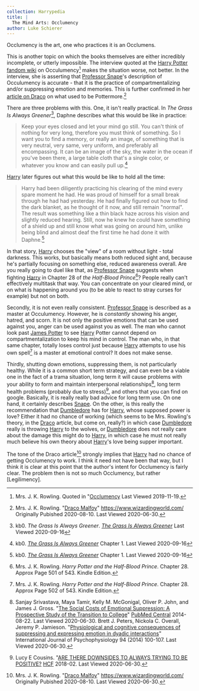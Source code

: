 ```yaml
---
collection: Harrypedia
title: |
  The Mind Arts: Occlumency
author: Luke Schierer
---
```


Occlumency is the art, one who practices it is an Occlumens.

This is another topic on which the books themselves are either incredibly
incomplete, or utterly impossible. The interview quoted at the [Harry
Potter fandom wiki](https://harrypotter.fandom.com/) on
Occulumency[^20191119-1] makes the situation worse, not better. In the
interview, she is asserting that [Professor Snape]'s description of
Occulumency is accurate - that it is the practice of compartmentalizing
and/or suppressing emotion and memories. This is further confirmed in her
[article on Draco][WWJKRDM1] on what used to be Pottermore.[^20200630-7]

There are three problems with this. One, it isn't really practical. In
_The Grass Is Always Greener_[^20191119-2], Daphne describes what this
would be like in practice:

> Keep your eyes closed and let your mind go still. You can't think of
> nothing for very long, therefore you must think of something. So I want you
> to find a memory, or really an image, of something that is very neutral,
> very same, very uniform, and preferably all encompassing. It can be an
> image of the sky, the water in the ocean if you've been there, a large
> table cloth that's a single color, or whatever you know and can easily
> pull up.[^20191119-3]

[Harry] later figures out what this would be like to hold all the time:

> Harry had been diligently practicing his clearing of the mind every spare
> moment he had. He was proud of himself for a small break through he had
> had yesterday. He had finally figured out how to find the dark blanket,
> as he thought of it now, and still remain "normal". The result was
> something like a thin black haze across his vision and slightly reduced
> hearing. Still, now he knew he could have something of a shield up and
> still know what was going on around him, unlike being blind and almost
> deaf the first time he had done it with Daphne.[^20191119-4]

In that story, [Harry] chooses the "view" of a room without light - total
darkness. This works, but basically means both reduced sight and,
because he's partially focusing on something else, reduced awareness
overall. Are you really going to duel like that, as [Professor Snape]
suggests when fighting [Harry] in Chapter 28 of _the Half-Blood
Prince_[^20191119-5]? People really can't effectively multitask that way.
You can concentrate on your cleared mind, or on what is happening around
you (to be able to react to stray curses for example) but not on both.

Secondly, it is not even really consistent. [Professor Snape] is
described as a master at Occulumency. However, he is _constantly_ showing
his anger, hatred, and scorn. It is not only the positive emotions that
can be used against you, anger can be used against you as well. The man
who cannot look past [James Potter] to see [Harry] Potter cannot depend on
compartmentalization to keep his mind in control. The man who, in that
same chapter, totally loses control just because [Harry] attempts to use
his own spell[^20191119-6] is a master at emotional control? It does not
make sense.

Thirdly, shutting down emotions, suppressing them, is not particularly
healthy. While it is a common short term strategy, and can even be a
viable one in the fact of a trama situation, long term it will cause
problems with your ability to form and maintain interpersonal
relationships[^20200630-4], long term health problems (probably due to
stress)[^20200630-5], and others that you can find on google. Basically, it
is really really bad advice for long term use. On one hand, it certainly
describes [Snape]. On the other, is this really the recommendation that
[Dumbledore] has for [Harry], whose supposed power is love? Either it had
no chance of working (which seems to be Mrs. Rowling's theory, in the [Draco]
article, but come on, really?) in which case [Dumbledore] really is throwing
[Harry] to the wolves, or [Dumbledore] does not really care about the damage
this might do to [Harry], in which case he must not really much believe his
own theory about [Harry]'s love being supper important.

The tone of the Draco article[^20210922-1] strongly implies that [Harry]
had no chance of getting Occlumency to work. I think it need not have been
that way, but I think it is clear at this point that the author's intent
for Occlumency is fairly clear. The problem then is not so much Occlumency,
but rather [Legilimency].

[Harry]: /harrypedia/people/potter/harry_james/
[James]: /harrypedia/people/potter/james/
[James Potter]: /harrypedia/people/potter/james/
[Professor Snape]: /harrypedia/people/snape/severus/
[Snape]: /harrypedia/people/snape/severus/
[Draco]: /harrypedia/people/malfoy/draco_lucius/
[Dumbledore]: /harrypedia/people/dumbledore/albus_percival_wulfric_brian/

[^20210922-1]:
    Mrs. J. K. Rowling. "[Draco
    Malfoy](https://www.wizardingworld.com/writing-by-jk-rowling/draco-malfoy)"
    https://www.wizardingworld.com/ Originally Pubished 2020-08-10. Last
    Viewed 2020-06-30.

[WWJKRDM1]: https://www.rowlingindex.org/work/dmpm/

[^20200630-7]:
    Mrs. J. K. Rowling. "[Draco
    Malfoy](https://www.wizardingworld.com/writing-by-jk-rowling/draco-malfoy)"
    https://www.wizardingworld.com/ Originally Pubished 2020-08-10. Last
    Viewed 2020-06-30.

[^20200630-4]:
    Sanjay Srivastava, Maya Tamir, Kelly M. McGonigal, Oliver P.
    John, and James J. Gross. "[The Social Costs of Emotional Suppression:
    A Prospective Study of the Transition to
    College](https://www.ncbi.nlm.nih.gov/pmc/articles/PMC4141473/)"
    [PubMed Central](https://www.ncbi.nlm.nih.gov/pmc/) 2014-08-22. Last
    Viewed 2020-06-30. Brett J. Peters, Nickola C. Overall, Jeremy P.
    Jamieson. "[Physiological and cognitive consequences of suppressing
    and expressing emotion in dyadic
    interactions](https://www.psych.rochester.edu/research/jamiesonlab/wp-content/uploads/2014/01/peters.pdf)"
    International Journal of Psychophysiology 94 (2014) 100-107. Last
    Viewed 2020-06-30.

[^20200630-5]:
    Lucy E Cousins. "[ARE THERE DOWNSIDES TO ALWAYS TRYING TO BE
    POSITIVE?](https://www.hcf.com.au/health-agenda/body-mind/mental-health/downsides-to-always-being-positive)
    [HCF](https://www.hcf.com.au/) 2018-02. Last Viewed 2020-06-30.

[^20191119-1]:
    Mrs. J. K. Rowling.
    Quoted in "[Occlumency](https://harrypotter.fandom.com/wiki/Occlumency#Behind_the_scenes)
    Last Viewed 2019-11-19.

[^20191119-2]:
    kb0. _The Grass Is Always Greener_. _[The Grass Is Always
    Greener](https://www.fanfiction.net/s/4334542/1/The-Grass-Is-Always-Greener)_
    Last Viewed 2020-09-16

[^20191119-3]:
    kb0. _[The Grass Is Always
    Greener](https://www.fanfiction.net/s/4334542/1/The-Grass-Is-Always-Greener)_
    Chapter 1. Last Viewed 2020-09-16

[^20191119-4]:
    kb0. _[The Grass Is Always
    Greener](https://www.fanfiction.net/s/4334542/1/The-Grass-Is-Always-Greener)_
    Chapter 1. Last Viewed 2020-09-16

[^20191119-5]:
    Mrs. J. K. Rowling. _Harry Potter and the Half-Blood
    Prince_. Chapter 28. Approx Page 501 of 543. Kindle Edition.

[^20191119-6]:
    Mrs. J. K. Rowling. _Harry Potter and the Half-Blood
    Prince_. Chapter 28. Approx Page 502 of 543. Kindle Edition.
